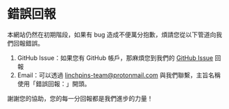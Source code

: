 # 錯誤回報

本網站仍然在初期階段，如果有 bug 造成不便萬分抱歉，煩請您從以下管道向我們回報錯誤。

1. GitHub Issue：如果您有 GitHub 帳戶，那麻煩您到我們的 [GitHub Issue](https://github.com/Linchpins-team/fever-pass/issues) 回報  
2. Email：可以透過 linchpins-team@protonmail.com 與我們聯繫，主旨名稱使用「錯誤回報：」開頭。

謝謝您的協助，您的每一分回報都是我們進步的力量！